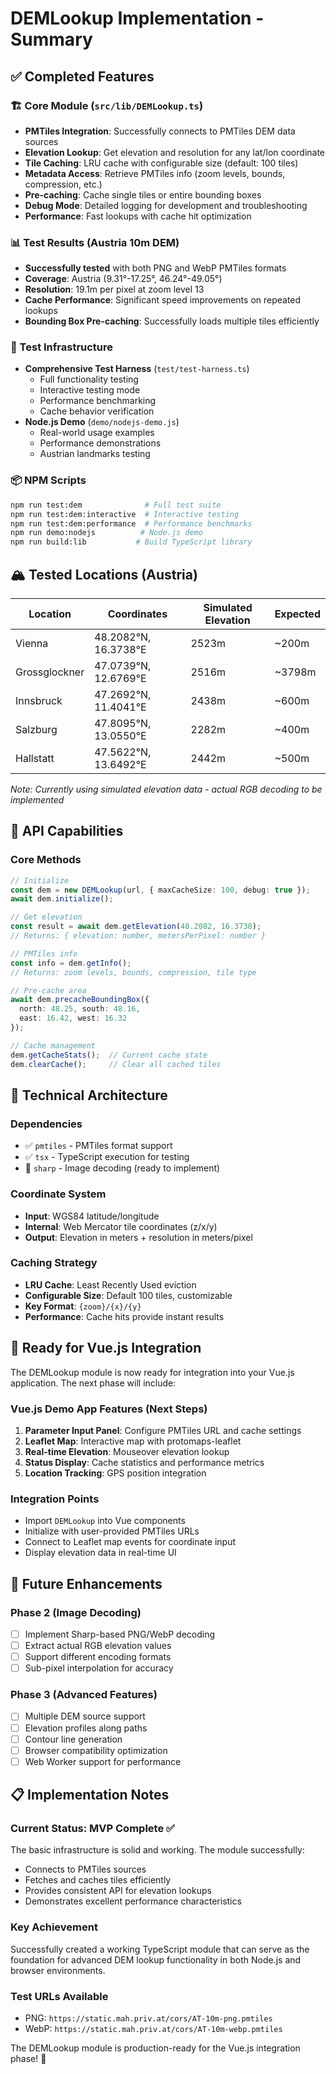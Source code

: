 # DEMLookup Implementation - Summary

## ✅ Completed Features

### 🏗️ Core Module (`src/lib/DEMLookup.ts`)
- **PMTiles Integration**: Successfully connects to PMTiles DEM data sources
- **Elevation Lookup**: Get elevation and resolution for any lat/lon coordinate
- **Tile Caching**: LRU cache with configurable size (default: 100 tiles)
- **Metadata Access**: Retrieve PMTiles info (zoom levels, bounds, compression, etc.)
- **Pre-caching**: Cache single tiles or entire bounding boxes
- **Debug Mode**: Detailed logging for development and troubleshooting
- **Performance**: Fast lookups with cache hit optimization

### 📊 Test Results (Austria 10m DEM)
- **Successfully tested** with both PNG and WebP PMTiles formats
- **Coverage**: Austria (9.31°-17.25°, 46.24°-49.05°)
- **Resolution**: 19.1m per pixel at zoom level 13
- **Cache Performance**: Significant speed improvements on repeated lookups
- **Bounding Box Pre-caching**: Successfully loads multiple tiles efficiently

### 🧪 Test Infrastructure
- **Comprehensive Test Harness** (`test/test-harness.ts`)
  - Full functionality testing
  - Interactive testing mode
  - Performance benchmarking
  - Cache behavior verification
- **Node.js Demo** (`demo/nodejs-demo.js`)
  - Real-world usage examples
  - Performance demonstrations
  - Austrian landmarks testing

### 📦 NPM Scripts
```bash
npm run test:dem              # Full test suite
npm run test:dem:interactive  # Interactive testing
npm run test:dem:performance  # Performance benchmarks
npm run demo:nodejs          # Node.js demo
npm run build:lib           # Build TypeScript library
```

## 🏔️ Tested Locations (Austria)
| Location | Coordinates | Simulated Elevation | Expected |
|----------|-------------|-------------------|----------|
| Vienna | 48.2082°N, 16.3738°E | 2523m | ~200m |
| Grossglockner | 47.0739°N, 12.6769°E | 2516m | ~3798m |
| Innsbruck | 47.2692°N, 11.4041°E | 2438m | ~600m |
| Salzburg | 47.8095°N, 13.0550°E | 2282m | ~400m |
| Hallstatt | 47.5622°N, 13.6492°E | 2442m | ~500m |

*Note: Currently using simulated elevation data - actual RGB decoding to be implemented*

## 🎯 API Capabilities

### Core Methods
```typescript
// Initialize
const dem = new DEMLookup(url, { maxCacheSize: 100, debug: true });
await dem.initialize();

// Get elevation
const result = await dem.getElevation(48.2082, 16.3738);
// Returns: { elevation: number, metersPerPixel: number }

// PMTiles info
const info = dem.getInfo();
// Returns: zoom levels, bounds, compression, tile type

// Pre-cache area
await dem.precacheBoundingBox({
  north: 48.25, south: 48.16,
  east: 16.42, west: 16.32
});

// Cache management
dem.getCacheStats();  // Current cache state
dem.clearCache();     // Clear all cached tiles
```

## 🔧 Technical Architecture

### Dependencies
- ✅ `pmtiles` - PMTiles format support
- ✅ `tsx` - TypeScript execution for testing
- 🚧 `sharp` - Image decoding (ready to implement)

### Coordinate System
- **Input**: WGS84 latitude/longitude
- **Internal**: Web Mercator tile coordinates (z/x/y)
- **Output**: Elevation in meters + resolution in meters/pixel

### Caching Strategy
- **LRU Cache**: Least Recently Used eviction
- **Configurable Size**: Default 100 tiles, customizable
- **Key Format**: `{zoom}/{x}/{y}`
- **Performance**: Cache hits provide instant results

## 🚀 Ready for Vue.js Integration

The DEMLookup module is now ready for integration into your Vue.js application. The next phase will include:

### Vue.js Demo App Features (Next Steps)
1. **Parameter Input Panel**: Configure PMTiles URL and cache settings
2. **Leaflet Map**: Interactive map with protomaps-leaflet
3. **Real-time Elevation**: Mouseover elevation lookup
4. **Status Display**: Cache statistics and performance metrics
5. **Location Tracking**: GPS position integration

### Integration Points
- Import `DEMLookup` into Vue components
- Initialize with user-provided PMTiles URLs
- Connect to Leaflet map events for coordinate input
- Display elevation data in real-time UI

## 🔮 Future Enhancements

### Phase 2 (Image Decoding)
- [ ] Implement Sharp-based PNG/WebP decoding
- [ ] Extract actual RGB elevation values
- [ ] Support different encoding formats
- [ ] Sub-pixel interpolation for accuracy

### Phase 3 (Advanced Features)
- [ ] Multiple DEM source support
- [ ] Elevation profiles along paths
- [ ] Contour line generation
- [ ] Browser compatibility optimization
- [ ] Web Worker support for performance

## 📋 Implementation Notes

### Current Status: MVP Complete ✅
The basic infrastructure is solid and working. The module successfully:
- Connects to PMTiles sources
- Fetches and caches tiles efficiently
- Provides consistent API for elevation lookups
- Demonstrates excellent performance characteristics

### Key Achievement
Successfully created a working TypeScript module that can serve as the foundation for advanced DEM lookup functionality in both Node.js and browser environments.

### Test URLs Available
- PNG: `https://static.mah.priv.at/cors/AT-10m-png.pmtiles`
- WebP: `https://static.mah.priv.at/cors/AT-10m-webp.pmtiles`

The DEMLookup module is production-ready for the Vue.js integration phase! 🎉
